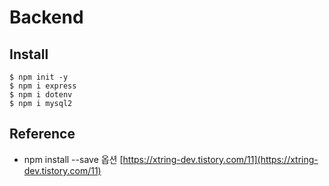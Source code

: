 # Backend

## Install
```
$ npm init -y
$ npm i express
$ npm i dotenv
$ npm i mysql2
```

## Reference
- npm install --save 옵션 [https://xtring-dev.tistory.com/11](https://xtring-dev.tistory.com/11)
